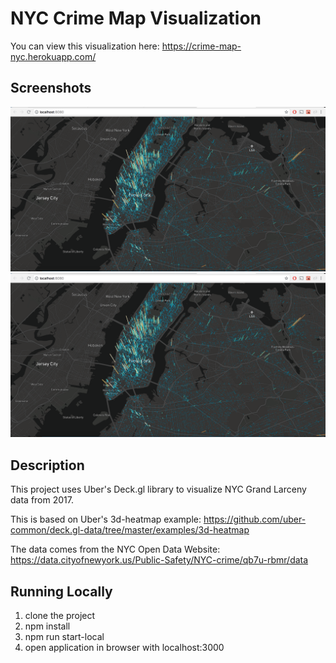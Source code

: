 # NYC Crime Map Visualization

You can view this visualization here: https://crime-map-nyc.herokuapp.com/

## Screenshots
![screenshot1](./images/screenshot1.png)
![screenshot2](./images/screenshot1.png)

## Description
This project uses Uber's Deck.gl library to visualize NYC Grand Larceny data from 2017.

This is based on Uber's 3d-heatmap example: https://github.com/uber-common/deck.gl-data/tree/master/examples/3d-heatmap

The data comes from the NYC Open Data Website: https://data.cityofnewyork.us/Public-Safety/NYC-crime/qb7u-rbmr/data

## Running Locally
1. clone the project
2. npm install
3. npm run start-local
4. open application in browser with localhost:3000
   
